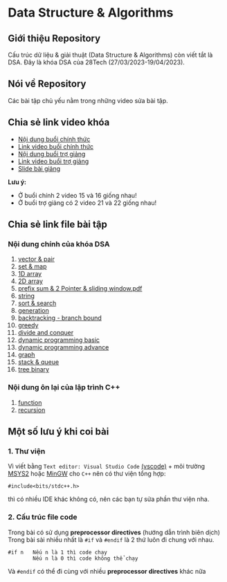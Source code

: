 # Data Structure & Algorithms

## Giới thiệu Repository

Cấu trúc dữ liệu & giải thuật (Data Structure & Algorithms) còn viết tắt là DSA. Đây là khóa DSA của 28Tech (27/03/2023-19/04/2023).

## Nói về Repository

Các bài tập chủ yếu nằm trong những video sửa bài tập.

## Chia sẻ link video khóa

-   [Nội dung buổi chính thức](https://pd.heracle.net/drive/s/twoiTsPwgyh9V864E83vDWxaWO8y53)
-   [Link video buổi chính thức](https://terabox.com/s/1GRHPmsKUvcTbq8h9xS2SZA)
-   [Nội dung buổi trợ giảng](https://pd.heracle.net/drive/s/vapV2of7FO5SGuYsZ5fFfz0xEMfgBi)
-   [Link video buổi trợ giảng](https://terabox.com/s/1Fg2CATlzHBM8-mwwcDrn1Q)
-   [Slide bài giảng](./Lecture_slides/)

**Lưu ý:**

-   Ở buổi chính 2 video 15 và 16 giống nhau!
-   Ở buổi trợ giảng có 2 video 21 và 22 giống nhau!

## Chia sẻ link file bài tập

### Nội dung chính của khóa DSA

1. [vector & pair](./Vector-Pair/Vector%20and%20Pair.pdf)
2. [set & map](./Set-Map/Set%20and%20Map.pdf)
3. [1D array](./1D_Array/1D%20array.pdf)
4. [2D array](./2D%20array/2D%20array.pdf)
5. [prefix sum & 2 Pointer & sliding window.pdf](./PS-DA-SW-TP/Prefix%20sum%20-%202%20Pointer%20-%20Sliding%20Window.pdf)
6. [string](https://github.com/Glasspham/DSA-28Tech/blob/main/String/String.pdf)
7. [sort & search](./Sort-Search/Sort%20and%20Search.pdf)
8. [generation](./Generation-Backtracking/Generation/Generation.pdf)
9. [backtracking - branch bound](./Generation-Backtracking/Backtracking%20-%20Branch%20bound/Backtracking%20-%20Branch%20bound.pdf)
10. [greedy](./Greedy/Greedy.pdf)
11. [divide and conquer](./Divide_and_Conquer/Divide%20and%20Conquer.pdf)
12. [dynamic programming basic](./Dynamic_Programming/Basic/Basic.pdf)
13. [dynamic programming advance](./Dynamic_Programming/Advance/Advance.pdf)
14. [graph](./Graph/Graph.pdf)
15. [stack & queue](./Stack-Queue/Stack%20and%20Queue.pdf)
16. [tree binary]()

### Nội dung ôn lại của lập trình C++

1. [function]()
2. [recursion]()

## Một số lưu ý khi coi bài

### 1. Thư viện

Vì viết bằng `Text editor: Visual Studio Code` [(vscode)](https://code.visualstudio.com/) + môi trường [MSYS2](https://www.msys2.org/) hoặc [MinGW](https://sourceforge.net/projects/mingw/) cho `C++` nên có thư viện tổng hợp:

```
#include<bits/stdc++.h>
```

thì có nhiều IDE khác không có, nên các bạn tự sửa phần thư viện nha.

### 2. Cấu trúc file code

Trong bài có sử dụng **preprocessor directives** (hướng dẫn trình biên dịch)
Trong bài sài nhiều nhất là `#if` và `#endif` là 2 thứ luôn đi chung với nhau.

```
#if n   Nếu n là 1 thì code chạy
        Nếu n là 0 thì code không thể chạy
```

Và `#endif` có thể đi cùng với nhiều **preprocessor directives** khác nữa
